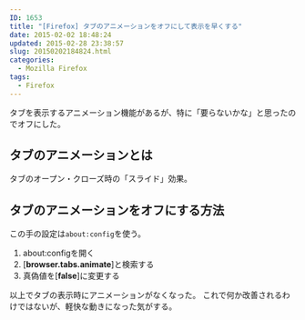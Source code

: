```yaml
---
ID: 1653
title: "[Firefox] タブのアニメーションをオフにして表示を早くする"
date: 2015-02-02 18:48:24
updated: 2015-02-28 23:38:57
slug: 20150202184824.html
categories:
  - Mozilla Firefox
tags:
  - Firefox
---
```


タブを表示するアニメーション機能があるが、特に「要らないかな」と思ったのでオフにした。

<!--more-->
<h2>タブのアニメーションとは</h2>
タブのオープン・クローズ時の「スライド」効果。

<h2>タブのアニメーションをオフにする方法</h2>
この手の設定は<code>about:config</code>を使う。
<ol>
 <li>about:configを開く</li>
 <li>[<b>browser.tabs.animate</b>]と検索する</li>
 <li>真偽値を[<b>false</b>]に変更する</li>
</ol>

以上でタブの表示時にアニメーションがなくなった。
これで何か改善されるわけではないが、軽快な動きになった気がする。
